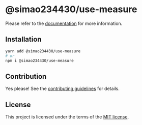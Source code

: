 # @simao234430/use-measure



Please refer to the [documentation](https://YooUI.org/docs/components/use-measure) for more information.

## Installation

```sh
yarn add @simao234430/use-measure
# or
npm i @simao234430/use-measure
```

## Contribution

Yes please! See the
[contributing guidelines](https://github.com/xiaosimao123/yooui/blob/master/CONTRIBUTING.md)
for details.

## License

This project is licensed under the terms of the
[MIT license](https://github.com/xiaosimao123/yooui/blob/master/LICENSE).
